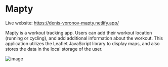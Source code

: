 # Mapty

Live website: https://denis-voronov-mapty.netlify.app/ 

Mapty is a workout tracking app. Users can add their workout location (running or cycling), and add additional information about the workout. This application
utilizes the Leaflet JavaScript library to display maps, and also stores the data in the local storage of the user. 

![image](https://user-images.githubusercontent.com/112426363/210156756-798b313a-258f-4a09-a6b3-3cb8dfaeabd0.png)

